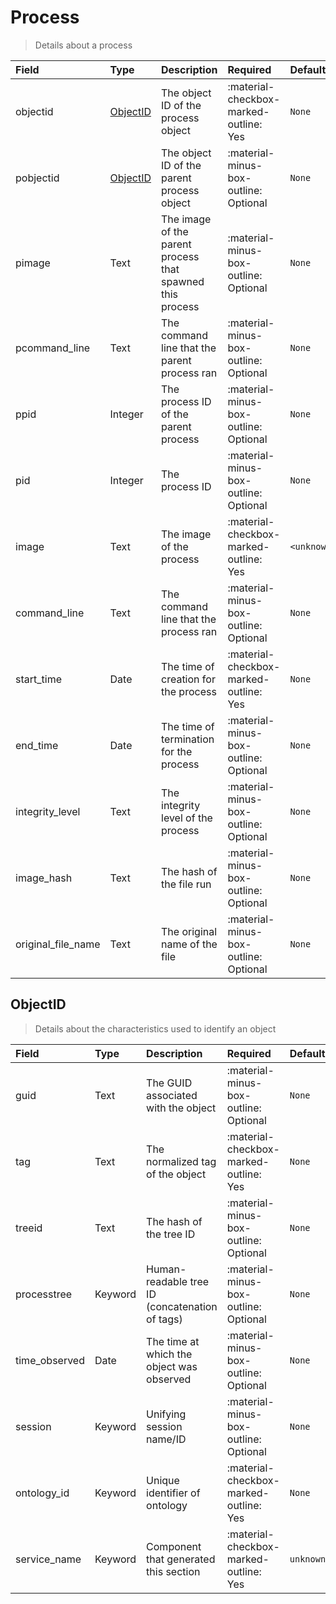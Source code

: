 [comment]: # (AUTOGENERATED MARKDOWN CONTENT. UPDATES TO ODM DOCUMENTATION SHOULD BE DONE THROUGH ASSEMBLYLINE-BASE REPO!)
# Process
> Details about a process

| Field | Type | Description | Required | Default |
| :--- | :--- | :--- | :--- | :--- |
| objectid | [ObjectID](/assemblyline4_docs/odm/models/ontology/results/process/#objectid) | The object ID of the process object | :material-checkbox-marked-outline: Yes | `None` |
| pobjectid | [ObjectID](/assemblyline4_docs/odm/models/ontology/results/process/#objectid) | The object ID of the parent process object | :material-minus-box-outline: Optional | `None` |
| pimage | Text | The image of the parent process that spawned this process | :material-minus-box-outline: Optional | `None` |
| pcommand_line | Text | The command line that the parent process ran | :material-minus-box-outline: Optional | `None` |
| ppid | Integer | The process ID of the parent process | :material-minus-box-outline: Optional | `None` |
| pid | Integer | The process ID | :material-minus-box-outline: Optional | `None` |
| image | Text | The image of the process | :material-checkbox-marked-outline: Yes | `<unknown_image>` |
| command_line | Text | The command line that the process ran | :material-minus-box-outline: Optional | `None` |
| start_time | Date | The time of creation for the process | :material-checkbox-marked-outline: Yes | `None` |
| end_time | Date | The time of termination for the process | :material-minus-box-outline: Optional | `None` |
| integrity_level | Text | The integrity level of the process | :material-minus-box-outline: Optional | `None` |
| image_hash | Text | The hash of the file run | :material-minus-box-outline: Optional | `None` |
| original_file_name | Text | The original name of the file | :material-minus-box-outline: Optional | `None` |


[comment]: # (AUTOGENERATED MARKDOWN CONTENT. UPDATES TO ODM DOCUMENTATION SHOULD BE DONE THROUGH ASSEMBLYLINE-BASE REPO!)
## ObjectID
> Details about the characteristics used to identify an object

| Field | Type | Description | Required | Default |
| :--- | :--- | :--- | :--- | :--- |
| guid | Text | The GUID associated with the object | :material-minus-box-outline: Optional | `None` |
| tag | Text | The normalized tag of the object | :material-checkbox-marked-outline: Yes | `None` |
| treeid | Text | The hash of the tree ID | :material-minus-box-outline: Optional | `None` |
| processtree | Keyword | Human-readable tree ID (concatenation of tags) | :material-minus-box-outline: Optional | `None` |
| time_observed | Date | The time at which the object was observed | :material-minus-box-outline: Optional | `None` |
| session | Keyword | Unifying session name/ID | :material-minus-box-outline: Optional | `None` |
| ontology_id | Keyword | Unique identifier of ontology | :material-checkbox-marked-outline: Yes | `None` |
| service_name | Keyword | Component that generated this section | :material-checkbox-marked-outline: Yes | `unknown` |


